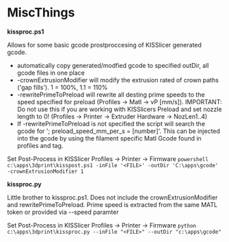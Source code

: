 # MiscThings

**kissproc.ps1**

Allows for some basic gcode prostproccesing of KISSlicer generated gcode.
* automatically copy generated/modfied gcode to specified outDir, all gcode files in one place
* -crownExtrusionModifier will modify the extrusion rated of crown paths ('gap fills'). 1 = 100%, 1.1 = 110%
* -rewritePrimeToPreload will rewrite all desting prime speeds to the speed specified for preload (Profiles -> Matl -> vP [mm/s]). IMPORTANT: Do not use this if you are working with KISSlicers Preload and set nozzle length to 0! (Profiles -> Printer -> Extruder Hardware -> NozLen1..4)
* If -rewritePrimeToPreload is not specified the script will search the gcode for '; preload_speed_mm_per_s = [number]'. This can be injected into the gcode by using the filament specific Matl Gcode found in profiles and <MATL> tag.

Set Post-Process in KISSlicer Profiles -> Printer -> Firmware
`powershell c:\apps\3dprint\kisspost.ps1 -inFile '<FILE>' -outDir 'C:\apps\gcode' -crownExtrusionModifier 1`
  
**kissproc.py**

Little brother to kissproc.ps1.
Does not include the crownExtrusionModifier and rewritePrimeToPreload. Prime speed is extracted from the same MATL token or provided via --speed paramter

Set Post-Process in KISSlicer Profiles -> Printer -> Firmware
`python c:\apps\3dprint\kissproc.py --inFile "<FILE>" --outDir "c:\apps\gcode"`
